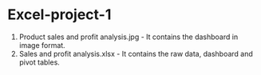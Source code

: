 # Excel-project-1
1. Product sales and profit analysis.jpg - It contains the dashboard in image format.
2. Sales and profit analysis.xlsx - It contains the raw data, dashboard and pivot tables.
